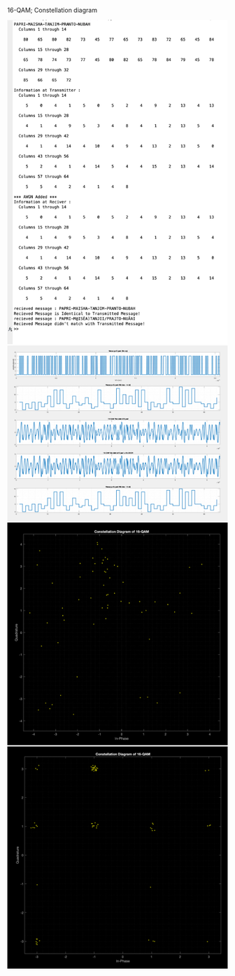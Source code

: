 16-QAM; Constellation diagram

<img width="740" alt="Result" src="./Screenshot 2022-08-23 at 7.31.10 PM.png">
<img width="1474" alt="Result - Diagram" src="./Screenshot 2022-08-23 at 7.33.30 PM.png">
<img width="709" alt="Constellation - Question 9" src="./Screenshot 2022-08-23 at 7.33.40 PM.png">
<img width="710" alt="Constellation" src="./Screenshot 2022-08-23 at 7.34.02 PM.png">
